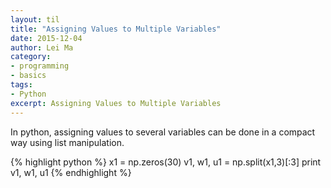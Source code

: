 ```yaml
---
layout: til
title: "Assigning Values to Multiple Variables"
date: 2015-12-04
author: Lei Ma
category:
- programming
- basics
tags:
- Python
excerpt: Assigning Values to Multiple Variables
---
```


In python, assigning values to several variables can be done in a compact way using list manipulation.

{% highlight python %}
x1 = np.zeros(30)
v1, w1, u1 = np.split(x1,3)[:3]
print v1, w1, u1
{% endhighlight %}
